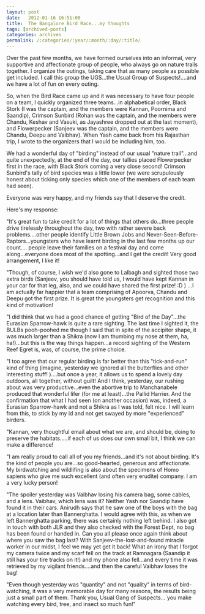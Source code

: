 ```yaml
---
layout: post
date:	2012-01-16 16:51:00
title:  The Bangalore Bird Race...my thoughts
tags: [archived-posts]
categories: archives
permalink: /:categories/:year/:month/:day/:title/
---
```

Over the past few months, we have formed ourselves into an informal, very supportive and affectionate group of people, who always go on nature trails together. I organize the outings, taking care that as many people as possible get included. I call this group the UGS...the Usual Group of Suspects!....and we have a lot of fun on every outing.

So, when the Bird Race came up and it was necessary to have four people on a team, I quickly organized three teams...in alphabetical order, Black Stork (I was the captain, and the members were Kannan, Poornima and Saandip), Crimson Sunbird (Rohan was the captain, and the members were Chandu, Keshav and Vasuki, as Jayashree dropped out at the last moment), and Flowerpecker (Sanjeev was the captain, and the members were Chandu, Deepu and Vaibhav). When Yash came back from his Rajasthan trip, I wrote to the organizers that I would be including him, too.

We had a wonderful day of "birding" instead of our usual "nature trail"...and quite unexpectedly, at the end of the day, our tallies placed Flowerpecker first in the race, with Black Stork coming a very close second!  Crimson Sunbird's tally of bird species was a little lower (we were scrupulously honest about ticking only species which one of the members of each team had seen).

Everyone was very happy, and my friends say that I deserve the credit. 

Here's my response:

"It's great fun to take credit for a lot of things that others do...three people drive tirelessly throughout the day, two with rather severe back problems....other people identify Little Brown Jobs and Never-Seen-Before-Raptors...youngsters who have learnt birding in the last few months up our count.... people leave their families on a festival day and come along...everyone does most of the spotting...and I get the credit! Very good arrangement, I like it!

"Though, of course, I wish we'd also gone to Lalbagh and sighted those two extra birds (Sanjeev, you should have told us, I would have kept Kannan in your car for that leg, also, and we could have shared the first prize! :D ) ...I am actually far happier that a team comprising  of Apoorva, Chandu and Deepu got the first prize. It is great the youngsters get recognition and this kind of motivation!

"I did think that we had a good chance of getting "Bird of the Day"...the Eurasian Sparrow-hawk is quite a rare sighting. The last time I sighted it, the BULBs pooh-poohed me though I said that in spite of the accipiter shape, it was much larger than a Shikra (now I am thumbing my nose at them, ha, ha!)...but this is the way things happen...a record sighting of the Western Reef Egret is, was, of course, the prime choice. 

"I too agree that our regular birding is far better than this "tick-and-run" kind of thing (imagine, yesterday we ignored all the butterflies and other interesting stuff! )....but once a year, it allows us to spend a lovely day outdoors, all together, without guilt! And I think, yesterday, our rushing about was very productive...even the abortive trip to Manchanabele produced that wonderful lifer (for me at least)...the Pallid Harrier. And the confirmation that what I had seen (on another occasion) was, indeed, a Eurasian Sparrow-hawk and not a Shikra as I was told, felt nice.  I will learn from this, to stick by my id and not get swayed by more "experienced" birders.

"Kannan, very thoughtful email about what we are, and should be, doing to preserve the habitats.....if each of us does our own small bit, I think we can make a difference!

"I am really proud to call all of you my friends...and it's not about birding. It's the kind of people you are...so good-hearted, generous and affectionate. My birdwatching and wildlifing is also about the specimens of Homo sapiens who give me such excellent (and often very erudite) company. I am a very lucky person!

"The spoiler yesterday was Vaibhav losing his camera bag, some cables, and a lens. Vaibhav, which lens was it? Neither Yash nor Saandip have found it in their cars. Anirudh says that he saw one of the boys with the bag at a location later than Bannerghatta. I would agree with this, as when we left Bannerghatta parking, there was certainly nothing left behind. I also got in touch with both JLR and they also  checked with the Forest Dept, no bag has been found or handed in.  Can you all please once again think about where you saw the bag last? With Sanjeev-the-lost-and-found miracle worker in our midst, I feel we may yet get it back! What an irony that I forgot my camera twice and my scarf fell on the track at Ramnagara (Saandip it still has your tire tracks on it!) and my phone also fell...and every time it was retrieved by my vigilant friends....and then the careful Vaibhav loses the bag!

"Even though yesterday was "quantity" and not "quality" in terms of bird-watching, it was a very memorable day for many reasons, the results being just a small part of them. Thank you, Usual Gang of Suspects...`you make watching  every bird, tree, and insect so much fun!"
